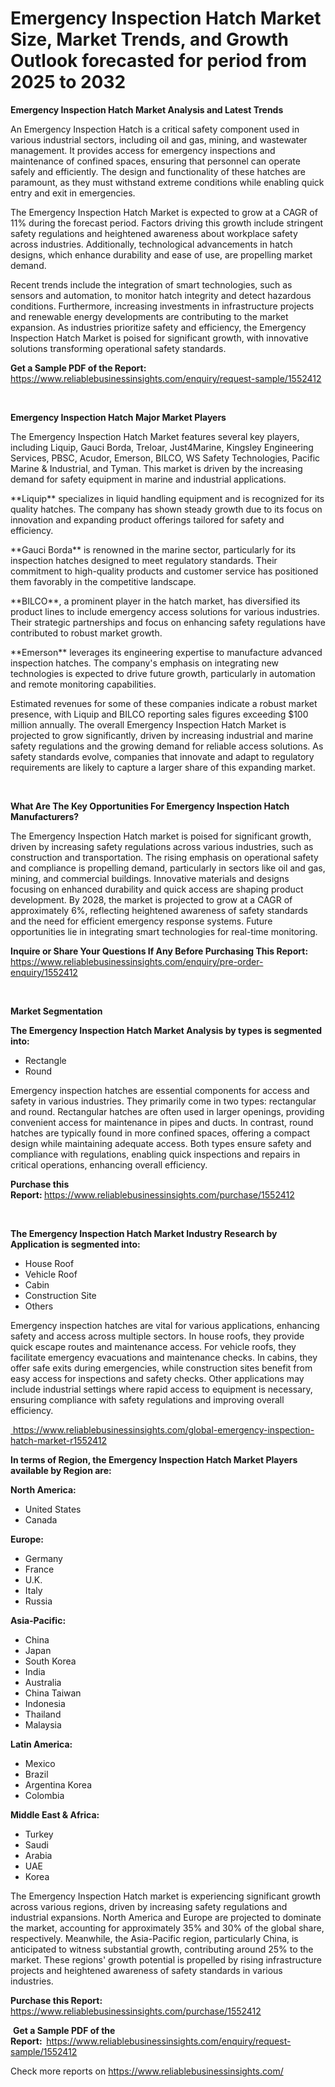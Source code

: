 <p><h1>Emergency Inspection Hatch Market Size, Market Trends, and Growth Outlook forecasted for period from 2025 to 2032</h1></p><p><strong>Emergency Inspection Hatch Market Analysis and Latest Trends</strong></p>
<p><p>An Emergency Inspection Hatch is a critical safety component used in various industrial sectors, including oil and gas, mining, and wastewater management. It provides access for emergency inspections and maintenance of confined spaces, ensuring that personnel can operate safely and efficiently. The design and functionality of these hatches are paramount, as they must withstand extreme conditions while enabling quick entry and exit in emergencies.</p><p>The Emergency Inspection Hatch Market is expected to grow at a CAGR of 11% during the forecast period. Factors driving this growth include stringent safety regulations and heightened awareness about workplace safety across industries. Additionally, technological advancements in hatch designs, which enhance durability and ease of use, are propelling market demand. </p><p>Recent trends include the integration of smart technologies, such as sensors and automation, to monitor hatch integrity and detect hazardous conditions. Furthermore, increasing investments in infrastructure projects and renewable energy developments are contributing to the market expansion. As industries prioritize safety and efficiency, the Emergency Inspection Hatch Market is poised for significant growth, with innovative solutions transforming operational safety standards.</p></p>
<p><strong>Get a Sample PDF of the Report:&nbsp;</strong> <a href="https://www.reliablebusinessinsights.com/enquiry/request-sample/1552412?utm_campaign=2819&utm_medium=2&utm_source=Github&utm_content=ia&utm_term=27022025&utm_id=emergency-inspection-hatch">https://www.reliablebusinessinsights.com/enquiry/request-sample/1552412</a></p>
<p>&nbsp;</p>
<p><strong>Emergency Inspection Hatch Major Market Players</strong></p>
<p><p>The Emergency Inspection Hatch Market features several key players, including Liquip, Gauci Borda, Treloar, Just4Marine, Kingsley Engineering Services, PBSC, Acudor, Emerson, BILCO, WS Safety Technologies, Pacific Marine & Industrial, and Tyman. This market is driven by the increasing demand for safety equipment in marine and industrial applications.</p><p>**Liquip** specializes in liquid handling equipment and is recognized for its quality hatches. The company has shown steady growth due to its focus on innovation and expanding product offerings tailored for safety and efficiency.</p><p>**Gauci Borda** is renowned in the marine sector, particularly for its inspection hatches designed to meet regulatory standards. Their commitment to high-quality products and customer service has positioned them favorably in the competitive landscape.</p><p>**BILCO**, a prominent player in the hatch market, has diversified its product lines to include emergency access solutions for various industries. Their strategic partnerships and focus on enhancing safety regulations have contributed to robust market growth.</p><p>**Emerson** leverages its engineering expertise to manufacture advanced inspection hatches. The company's emphasis on integrating new technologies is expected to drive future growth, particularly in automation and remote monitoring capabilities.</p><p>Estimated revenues for some of these companies indicate a robust market presence, with Liquip and BILCO reporting sales figures exceeding $100 million annually. The overall Emergency Inspection Hatch Market is projected to grow significantly, driven by increasing industrial and marine safety regulations and the growing demand for reliable access solutions. As safety standards evolve, companies that innovate and adapt to regulatory requirements are likely to capture a larger share of this expanding market.</p></p>
<p>&nbsp;</p>
<p><strong>What Are The Key Opportunities For Emergency Inspection Hatch Manufacturers?</strong></p>
<p><p>The Emergency Inspection Hatch market is poised for significant growth, driven by increasing safety regulations across various industries, such as construction and transportation. The rising emphasis on operational safety and compliance is propelling demand, particularly in sectors like oil and gas, mining, and commercial buildings. Innovative materials and designs focusing on enhanced durability and quick access are shaping product development. By 2028, the market is projected to grow at a CAGR of approximately 6%, reflecting heightened awareness of safety standards and the need for efficient emergency response systems. Future opportunities lie in integrating smart technologies for real-time monitoring.</p></p>
<p><strong>Inquire or Share Your Questions If Any Before Purchasing This Report:</strong> <a href="https://www.reliablebusinessinsights.com/enquiry/pre-order-enquiry/1552412?utm_campaign=2819&utm_medium=2&utm_source=Github&utm_content=ia&utm_term=27022025&utm_id=emergency-inspection-hatch">https://www.reliablebusinessinsights.com/enquiry/pre-order-enquiry/1552412</a></p>
<p>&nbsp;</p>
<p><strong>Market Segmentation</strong></p>
<p><strong>The Emergency Inspection Hatch Market Analysis by types is segmented into:</strong></p>
<p><ul><li>Rectangle</li><li>Round</li></ul></p>
<p><p>Emergency inspection hatches are essential components for access and safety in various industries. They primarily come in two types: rectangular and round. Rectangular hatches are often used in larger openings, providing convenient access for maintenance in pipes and ducts. In contrast, round hatches are typically found in more confined spaces, offering a compact design while maintaining adequate access. Both types ensure safety and compliance with regulations, enabling quick inspections and repairs in critical operations, enhancing overall efficiency.</p></p>
<p><strong>Purchase this Report:&nbsp;</strong><a href="https://www.reliablebusinessinsights.com/purchase/1552412?utm_campaign=2819&utm_medium=2&utm_source=Github&utm_content=ia&utm_term=27022025&utm_id=emergency-inspection-hatch">https://www.reliablebusinessinsights.com/purchase/1552412</a></p>
<p>&nbsp;</p>
<p><strong>The Emergency Inspection Hatch Market Industry Research by Application is segmented into:</strong></p>
<p><ul><li>House Roof</li><li>Vehicle Roof</li><li>Cabin</li><li>Construction Site</li><li>Others</li></ul></p>
<p><p>Emergency inspection hatches are vital for various applications, enhancing safety and access across multiple sectors. In house roofs, they provide quick escape routes and maintenance access. For vehicle roofs, they facilitate emergency evacuations and maintenance checks. In cabins, they offer safe exits during emergencies, while construction sites benefit from easy access for inspections and safety checks. Other applications may include industrial settings where rapid access to equipment is necessary, ensuring compliance with safety regulations and improving overall efficiency.</p></p>
<p><a href="https://www.reliablebusinessinsights.com/global-emergency-inspection-hatch-market-r1552412?utm_campaign=2819&utm_medium=2&utm_source=Github&utm_content=ia&utm_term=27022025&utm_id=emergency-inspection-hatch">&nbsp;https://www.reliablebusinessinsights.com/global-emergency-inspection-hatch-market-r1552412</a></p>
<p><strong>In terms of Region, the Emergency Inspection Hatch Market Players available by Region are:</strong></p>
<p>
    <p> <strong> North America: </strong>
        <ul>
            <li>United States</li>
            <li>Canada</li>
        </ul>
        </p> 
    <p> <strong> Europe: </strong>
        <ul>
            <li>Germany</li>
            <li>France</li>
            <li>U.K.</li>
            <li>Italy</li>
            <li>Russia</li>
        </ul>
        </p> 
    <p> <strong> Asia-Pacific: </strong>
        <ul>
            <li>China</li>
            <li>Japan</li>
            <li>South Korea</li>
            <li>India</li>
            <li>Australia</li>
            <li>China Taiwan</li>
            <li>Indonesia</li>
            <li>Thailand</li>
            <li>Malaysia</li>
        </ul>
        </p> 
    <p> <strong> Latin America: </strong>
        <ul>
            <li>Mexico</li>
            <li>Brazil</li>
            <li>Argentina Korea</li>
            <li>Colombia</li>
        </ul>
        </p> 
    <p> <strong> Middle East & Africa: </strong>
        <ul>
            <li>Turkey</li>
            <li>Saudi</li>
            <li>Arabia</li>
            <li>UAE</li>
            <li>Korea</li>
        </ul>
    </p>
    </p>
<p><p>The Emergency Inspection Hatch market is experiencing significant growth across various regions, driven by increasing safety regulations and industrial expansions. North America and Europe are projected to dominate the market, accounting for approximately 35% and 30% of the global share, respectively. Meanwhile, the Asia-Pacific region, particularly China, is anticipated to witness substantial growth, contributing around 25% to the market. These regions' growth potential is propelled by rising infrastructure projects and heightened awareness of safety standards in various industries.</p></p>
<p><strong>Purchase this Report: </strong><a href="https://www.reliablebusinessinsights.com/purchase/1552412?utm_campaign=2819&utm_medium=2&utm_source=Github&utm_content=ia&utm_term=27022025&utm_id=emergency-inspection-hatch">https://www.reliablebusinessinsights.com/purchase/1552412</a></p>
<p>&nbsp;<strong>Get a Sample PDF of the Report:&nbsp;&nbsp;</strong><a href="https://www.reliablebusinessinsights.com/enquiry/request-sample/1552412?utm_campaign=2819&utm_medium=2&utm_source=Github&utm_content=ia&utm_term=27022025&utm_id=emergency-inspection-hatch">https://www.reliablebusinessinsights.com/enquiry/request-sample/1552412</a></p>
<p><strong></strong></p>
<p>Check more reports on <a href="https://www.reliablebusinessinsights.com/?utm_campaign=2819&utm_medium=2&utm_source=Github&utm_content=ia&utm_term=27022025&utm_id=emergency-inspection-hatch">https://www.reliablebusinessinsights.com/</a></p>